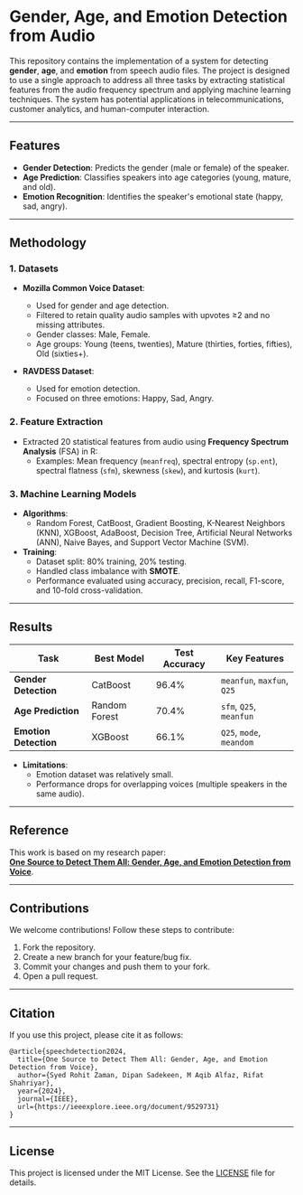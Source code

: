 # Gender, Age, and Emotion Detection from Audio

This repository contains the implementation of a system for detecting **gender**, **age**, and **emotion** from speech audio files. The project is designed to use a single approach to address all three tasks by extracting statistical features from the audio frequency spectrum and applying machine learning techniques. The system has potential applications in telecommunications, customer analytics, and human-computer interaction.

---

## Features
- **Gender Detection**: Predicts the gender (male or female) of the speaker.
- **Age Prediction**: Classifies speakers into age categories (young, mature, and old).
- **Emotion Recognition**: Identifies the speaker's emotional state (happy, sad, angry).

---

## Methodology

### 1. **Datasets**
- **Mozilla Common Voice Dataset**:
  - Used for gender and age detection.
  - Filtered to retain quality audio samples with upvotes ≥2 and no missing attributes.
  - Gender classes: Male, Female.
  - Age groups: Young (teens, twenties), Mature (thirties, forties, fifties), Old (sixties+).

- **RAVDESS Dataset**:
  - Used for emotion detection.
  - Focused on three emotions: Happy, Sad, Angry.

### 2. **Feature Extraction**
- Extracted 20 statistical features from audio using **Frequency Spectrum Analysis** (FSA) in R:
  - Examples: Mean frequency (`meanfreq`), spectral entropy (`sp.ent`), spectral flatness (`sfm`), skewness (`skew`), and kurtosis (`kurt`).

### 3. **Machine Learning Models**
- **Algorithms**:
  - Random Forest, CatBoost, Gradient Boosting, K-Nearest Neighbors (KNN), XGBoost, AdaBoost, Decision Tree, Artificial Neural Networks (ANN), Naive Bayes, and Support Vector Machine (SVM).
- **Training**:
  - Dataset split: 80% training, 20% testing.
  - Handled class imbalance with **SMOTE**.
  - Performance evaluated using accuracy, precision, recall, F1-score, and 10-fold cross-validation.

---

## Results

| Task               | Best Model     | Test Accuracy | Key Features                  |
|--------------------|----------------|---------------|-------------------------------|
| **Gender Detection** | CatBoost       | 96.4%         | `meanfun`, `maxfun`, `Q25`    |
| **Age Prediction**   | Random Forest  | 70.4%         | `sfm`, `Q25`, `meanfun`       |
| **Emotion Detection**| XGBoost        | 66.1%         | `Q25`, `mode`, `meandom`      |

- **Limitations**:
  - Emotion dataset was relatively small.
  - Performance drops for overlapping voices (multiple speakers in the same audio).

---

## Reference

This work is based on my research paper:  
[**One Source to Detect Them All: Gender, Age, and Emotion Detection from Voice**](https://ieeexplore.ieee.org/document/9529731).

---

## Contributions

We welcome contributions! Follow these steps to contribute:
1. Fork the repository.
2. Create a new branch for your feature/bug fix.
3. Commit your changes and push them to your fork.
4. Open a pull request.

---

## Citation

If you use this project, please cite it as follows:
```
@article{speechdetection2024,
  title={One Source to Detect Them All: Gender, Age, and Emotion Detection from Voice},
  author={Syed Rohit Zaman, Dipan Sadekeen, M Aqib Alfaz, Rifat Shahriyar},
  year={2024},
  journal={IEEE},
  url={https://ieeexplore.ieee.org/document/9529731}
}
```

---

## License

This project is licensed under the MIT License. See the [LICENSE](LICENSE) file for details.
